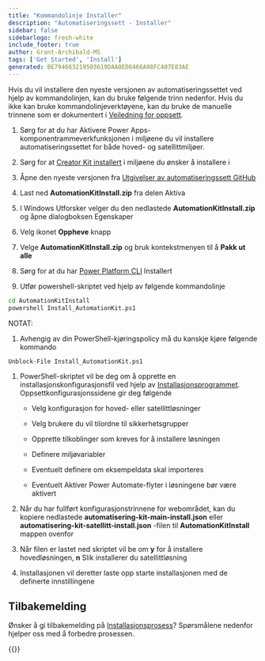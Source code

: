 ```yaml
---
title: "Kommandolinje Installer"
description: "Automatiseringssett - Installer"
sidebar: false
sidebarlogo: fresh-white
include_footer: true
author: Grant-Archibald-MS
tags: ['Get Started', 'Install']
generated: BE794663219503619DAA0ED6466A08FC407E83AE
---
```


Hvis du vil installere den nyeste versjonen av automatiseringssettet ved hjelp av kommandolinjen, kan du bruke følgende trinn nedenfor. Hvis du ikke kan bruke kommandolinjeverktøyene, kan du bruke de manuelle trinnene som er dokumentert i [Veiledning for oppsett](https://learn.microsoft.com/power-automate/guidance/automation-kit/setup/prerequisites).

1. Sørg for at du har <a ref='https://learn.microsoft.com/en-us/power-apps/developer/component-framework/component-framework-for-canvas-apps#enable-the-power-apps-component-framework-feature' target="_blank">Aktivere Power Apps-komponentrammeverkfunksjonen</a> i miljøene du vil installere automatiseringssettet for både hoved- og satellittmiljøer.

1. Sørg for at <a href="https://appsource.microsoft.com/en-us/product/dynamics-365/microsoftpowercatarch.creatorkit1?tab=Reviews" target="_blank">Creator Kit installert</a> i miljøene du ønsker å installere i

1. Åpne den nyeste versjonen fra <a href="https://github.com/microsoft/powercat-automation-kit/releases" target="_blank">Utgivelser av automatiseringssett GitHub</a>

1. Last ned **AutomationKitInstall.zip** fra delen Aktiva

1. I Windows Utforsker velger du den nedlastede **AutomationKitInstall.zip** og åpne dialogboksen Egenskaper

1. Velg ikonet **Oppheve** knapp

1. Velge **AutomationKitInstall.zip** og bruk kontekstmenyen til å **Pakk ut alle**

1. Sørg for at du har <a href="https://learn.microsoft.com/en-us/power-platform/developer/cli/introduction" target="_blank">Power Platform CLI</a> Installert

1. Utfør powershell-skriptet ved hjelp av følgende kommandolinje

```cmd
cd AutomationKitInstall
powershell Install_AutomationKit.ps1
```

NOTAT:
1. Avhengig av din PowerShell-kjøringspolicy må du kanskje kjøre følgende kommando

```cmd
Unblock-File Install_AutomationKit.ps1
```

1. PowerShell-skriptet vil be deg om å opprette en installasjonskonfigurasjonsfil ved hjelp av [Installasjonsprogrammet](/nb/get-started/setup). Oppsettkonfigurasjonssidene gir deg følgende

    - Velg konfigurasjon for hoved- eller satellittløsninger
   
    - Velg brukere du vil tilordne til sikkerhetsgrupper
   
    - Opprette tilkoblinger som kreves for å installere løsningen
    
    - Definere miljøvariabler
    
    - Eventuelt definere om eksempeldata skal importeres
    
    - Eventuelt Aktiver Power Automate-flyter i løsningene bør være aktivert

1. Når du har fullført konfigurasjonstrinnene for webområdet, kan du kopiere nedlastede **automatisering-kit-main-install.json** eller **automatisering-kit-satellitt-install.json** -filen til **AutomationKitInstall** mappen ovenfor

1. Når filen er lastet ned skriptet vil be om **y** for å installere hovedløsningen, **n** Slik installerer du satellittløsning

1. Installasjonen vil deretter laste opp starte installasjonen med de definerte innstillingene

## Tilbakemelding

Ønsker å gi tilbakemelding på [Installasjonsprosess](/nb/get-started/setup)? Spørsmålene nedenfor hjelper oss med å forbedre prosessen.

{{<questions name="/content/nb/get-started/setup-feedback.json" completed="Takk for at du gir tilbakemelding" showNavigationButtons="false" locale="nb">}}
